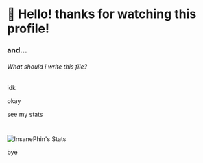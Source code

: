 # 👋 Hello! thanks for watching this profile!

### and...

###### What should i write this file?

idk

okay

see my stats

#
![InsanePhin's Stats](https://github-readme-stats.vercel.app/api?username=InsanePhin&show_icons=true&theme=dark&include_all_commits=false&count_private=true)


bye
